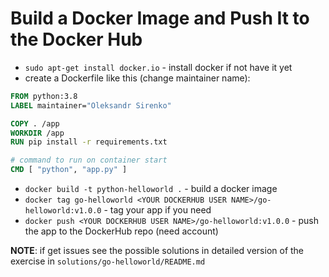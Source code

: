 # Build a Docker Image and Push It to the Docker Hub

- `sudo apt-get install docker.io` - install docker if not have it yet
- create a Dockerfile like this (change maintainer name):

```dockerfile
FROM python:3.8
LABEL maintainer="Oleksandr Sirenko"

COPY . /app
WORKDIR /app
RUN pip install -r requirements.txt

# command to run on container start
CMD [ "python", "app.py" ]
```

- `docker build -t python-helloworld .` - build a docker image
- `docker tag go-helloworld <YOUR DOCKERHUB USER NAME>/go-helloworld:v1.0.0` - tag your app if you need
- `docker push <YOUR DOCKERHUB USER NAME>/go-helloworld:v1.0.0` - push the app to the DockerHub repo (need account)

**NOTE**: if get issues see the possible solutions in detailed version of the exercise in `solutions/go-helloworld/README.md`